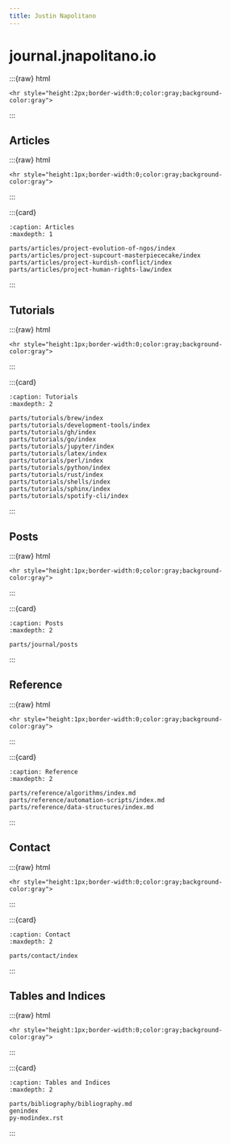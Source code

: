 ```yaml
---
title: Justin Napolitano
---
```

# journal.jnapolitano.io 
:::{raw} html

    <hr style="height:2px;border-width:0;color:gray;background-color:gray">
:::

## Articles

:::{raw} html

    <hr style="height:1px;border-width:0;color:gray;background-color:gray">
:::

:::{card}

```{toctree}
:caption: Articles
:maxdepth: 1

parts/articles/project-evolution-of-ngos/index
parts/articles/project-supcourt-masterpiececake/index
parts/articles/project-kurdish-conflict/index
parts/articles/project-human-rights-law/index
```
:::

## Tutorials

:::{raw} html

    <hr style="height:1px;border-width:0;color:gray;background-color:gray">
:::

:::{card}

```{toctree}
:caption: Tutorials
:maxdepth: 2

parts/tutorials/brew/index
parts/tutorials/development-tools/index
parts/tutorials/gh/index
parts/tutorials/go/index
parts/tutorials/jupyter/index
parts/tutorials/latex/index
parts/tutorials/perl/index
parts/tutorials/python/index
parts/tutorials/rust/index
parts/tutorials/shells/index
parts/tutorials/sphinx/index
parts/tutorials/spotify-cli/index

```
:::



## Posts 


:::{raw} html

    <hr style="height:1px;border-width:0;color:gray;background-color:gray">
:::


:::{card}

```{toctree}
:caption: Posts
:maxdepth: 2

parts/journal/posts
```
:::


## Reference 

:::{raw} html

    <hr style="height:1px;border-width:0;color:gray;background-color:gray">
:::



:::{card}

```{toctree}
:caption: Reference
:maxdepth: 2

parts/reference/algorithms/index.md
parts/reference/automation-scripts/index.md
parts/reference/data-structures/index.md
```
:::


## Contact

:::{raw} html

    <hr style="height:1px;border-width:0;color:gray;background-color:gray">
:::

:::{card}

```{toctree}
:caption: Contact
:maxdepth: 2

parts/contact/index
```
:::


## Tables and Indices

:::{raw} html

    <hr style="height:1px;border-width:0;color:gray;background-color:gray">

:::


:::{card}

```{toctree}
:caption: Tables and Indices
:maxdepth: 2

parts/bibliography/bibliography.md
genindex
py-modindex.rst
```

:::
